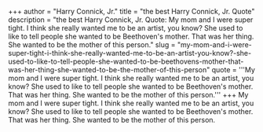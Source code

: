 +++
author = "Harry Connick, Jr."
title = "the best Harry Connick, Jr. Quote"
description = "the best Harry Connick, Jr. Quote: My mom and I were super tight. I think she really wanted me to be an artist, you know? She used to like to tell people she wanted to be Beethoven's mother. That was her thing. She wanted to be the mother of this person."
slug = "my-mom-and-i-were-super-tight-i-think-she-really-wanted-me-to-be-an-artist-you-know?-she-used-to-like-to-tell-people-she-wanted-to-be-beethovens-mother-that-was-her-thing-she-wanted-to-be-the-mother-of-this-person"
quote = '''My mom and I were super tight. I think she really wanted me to be an artist, you know? She used to like to tell people she wanted to be Beethoven's mother. That was her thing. She wanted to be the mother of this person.'''
+++
My mom and I were super tight. I think she really wanted me to be an artist, you know? She used to like to tell people she wanted to be Beethoven's mother. That was her thing. She wanted to be the mother of this person.
